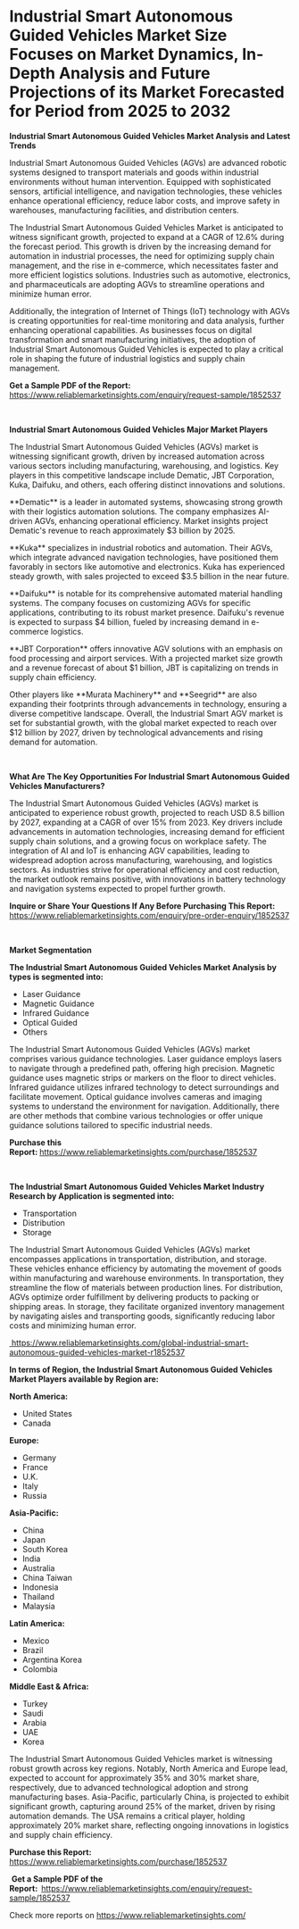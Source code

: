 <p><h1>Industrial Smart Autonomous Guided Vehicles Market Size Focuses on Market Dynamics, In-Depth Analysis and Future Projections of its Market Forecasted for Period from 2025 to 2032</h1></p><p><strong>Industrial Smart Autonomous Guided Vehicles Market Analysis and Latest Trends</strong></p>
<p><p>Industrial Smart Autonomous Guided Vehicles (AGVs) are advanced robotic systems designed to transport materials and goods within industrial environments without human intervention. Equipped with sophisticated sensors, artificial intelligence, and navigation technologies, these vehicles enhance operational efficiency, reduce labor costs, and improve safety in warehouses, manufacturing facilities, and distribution centers.</p><p>The Industrial Smart Autonomous Guided Vehicles Market is anticipated to witness significant growth, projected to expand at a CAGR of 12.6% during the forecast period. This growth is driven by the increasing demand for automation in industrial processes, the need for optimizing supply chain management, and the rise in e-commerce, which necessitates faster and more efficient logistics solutions. Industries such as automotive, electronics, and pharmaceuticals are adopting AGVs to streamline operations and minimize human error. </p><p>Additionally, the integration of Internet of Things (IoT) technology with AGVs is creating opportunities for real-time monitoring and data analysis, further enhancing operational capabilities. As businesses focus on digital transformation and smart manufacturing initiatives, the adoption of Industrial Smart Autonomous Guided Vehicles is expected to play a critical role in shaping the future of industrial logistics and supply chain management.</p></p>
<p><strong>Get a Sample PDF of the Report:&nbsp;</strong> <a href="https://www.reliablemarketinsights.com/enquiry/request-sample/1852537?utm_campaign=1937&utm_medium=2&utm_source=Github&utm_content=ia&utm_term=12042025&utm_id=industrial-smart-autonomous-guided-vehicles">https://www.reliablemarketinsights.com/enquiry/request-sample/1852537</a></p>
<p>&nbsp;</p>
<p><strong>Industrial Smart Autonomous Guided Vehicles Major Market Players</strong></p>
<p><p>The Industrial Smart Autonomous Guided Vehicles (AGVs) market is witnessing significant growth, driven by increased automation across various sectors including manufacturing, warehousing, and logistics. Key players in this competitive landscape include Dematic, JBT Corporation, Kuka, Daifuku, and others, each offering distinct innovations and solutions.</p><p>**Dematic** is a leader in automated systems, showcasing strong growth with their logistics automation solutions. The company emphasizes AI-driven AGVs, enhancing operational efficiency. Market insights project Dematic's revenue to reach approximately $3 billion by 2025.</p><p>**Kuka** specializes in industrial robotics and automation. Their AGVs, which integrate advanced navigation technologies, have positioned them favorably in sectors like automotive and electronics. Kuka has experienced steady growth, with sales projected to exceed $3.5 billion in the near future.</p><p>**Daifuku** is notable for its comprehensive automated material handling systems. The company focuses on customizing AGVs for specific applications, contributing to its robust market presence. Daifuku's revenue is expected to surpass $4 billion, fueled by increasing demand in e-commerce logistics.</p><p>**JBT Corporation** offers innovative AGV solutions with an emphasis on food processing and airport services. With a projected market size growth and a revenue forecast of about $1 billion, JBT is capitalizing on trends in supply chain efficiency.</p><p>Other players like **Murata Machinery** and **Seegrid** are also expanding their footprints through advancements in technology, ensuring a diverse competitive landscape. Overall, the Industrial Smart AGV market is set for substantial growth, with the global market expected to reach over $12 billion by 2027, driven by technological advancements and rising demand for automation.</p></p>
<p>&nbsp;</p>
<p><strong>What Are The Key Opportunities For Industrial Smart Autonomous Guided Vehicles Manufacturers?</strong></p>
<p><p>The Industrial Smart Autonomous Guided Vehicles (AGVs) market is anticipated to experience robust growth, projected to reach USD 8.5 billion by 2027, expanding at a CAGR of over 15% from 2023. Key drivers include advancements in automation technologies, increasing demand for efficient supply chain solutions, and a growing focus on workplace safety. The integration of AI and IoT is enhancing AGV capabilities, leading to widespread adoption across manufacturing, warehousing, and logistics sectors. As industries strive for operational efficiency and cost reduction, the market outlook remains positive, with innovations in battery technology and navigation systems expected to propel further growth.</p></p>
<p><strong>Inquire or Share Your Questions If Any Before Purchasing This Report:</strong> <a href="https://www.reliablemarketinsights.com/enquiry/pre-order-enquiry/1852537?utm_campaign=1937&utm_medium=2&utm_source=Github&utm_content=ia&utm_term=12042025&utm_id=industrial-smart-autonomous-guided-vehicles">https://www.reliablemarketinsights.com/enquiry/pre-order-enquiry/1852537</a></p>
<p>&nbsp;</p>
<p><strong>Market Segmentation</strong></p>
<p><strong>The Industrial Smart Autonomous Guided Vehicles Market Analysis by types is segmented into:</strong></p>
<p><ul><li>Laser Guidance</li><li>Magnetic Guidance</li><li>Infrared Guidance</li><li>Optical Guided</li><li>Others</li></ul></p>
<p><p>The Industrial Smart Autonomous Guided Vehicles (AGVs) market comprises various guidance technologies. Laser guidance employs lasers to navigate through a predefined path, offering high precision. Magnetic guidance uses magnetic strips or markers on the floor to direct vehicles. Infrared guidance utilizes infrared technology to detect surroundings and facilitate movement. Optical guidance involves cameras and imaging systems to understand the environment for navigation. Additionally, there are other methods that combine various technologies or offer unique guidance solutions tailored to specific industrial needs.</p></p>
<p><strong>Purchase this Report:&nbsp;</strong><a href="https://www.reliablemarketinsights.com/purchase/1852537?utm_campaign=1937&utm_medium=2&utm_source=Github&utm_content=ia&utm_term=12042025&utm_id=industrial-smart-autonomous-guided-vehicles">https://www.reliablemarketinsights.com/purchase/1852537</a></p>
<p>&nbsp;</p>
<p><strong>The Industrial Smart Autonomous Guided Vehicles Market Industry Research by Application is segmented into:</strong></p>
<p><ul><li>Transportation</li><li>Distribution</li><li>Storage</li></ul></p>
<p><p>The Industrial Smart Autonomous Guided Vehicles (AGVs) market encompasses applications in transportation, distribution, and storage. These vehicles enhance efficiency by automating the movement of goods within manufacturing and warehouse environments. In transportation, they streamline the flow of materials between production lines. For distribution, AGVs optimize order fulfillment by delivering products to packing or shipping areas. In storage, they facilitate organized inventory management by navigating aisles and transporting goods, significantly reducing labor costs and minimizing human error.</p></p>
<p><a href="https://www.reliablemarketinsights.com/global-industrial-smart-autonomous-guided-vehicles-market-r1852537?utm_campaign=1937&utm_medium=2&utm_source=Github&utm_content=ia&utm_term=12042025&utm_id=industrial-smart-autonomous-guided-vehicles">&nbsp;https://www.reliablemarketinsights.com/global-industrial-smart-autonomous-guided-vehicles-market-r1852537</a></p>
<p><strong>In terms of Region, the Industrial Smart Autonomous Guided Vehicles Market Players available by Region are:</strong></p>
<p>
    <p> <strong> North America: </strong>
        <ul>
            <li>United States</li>
            <li>Canada</li>
        </ul>
        </p> 
    <p> <strong> Europe: </strong>
        <ul>
            <li>Germany</li>
            <li>France</li>
            <li>U.K.</li>
            <li>Italy</li>
            <li>Russia</li>
        </ul>
        </p> 
    <p> <strong> Asia-Pacific: </strong>
        <ul>
            <li>China</li>
            <li>Japan</li>
            <li>South Korea</li>
            <li>India</li>
            <li>Australia</li>
            <li>China Taiwan</li>
            <li>Indonesia</li>
            <li>Thailand</li>
            <li>Malaysia</li>
        </ul>
        </p> 
    <p> <strong> Latin America: </strong>
        <ul>
            <li>Mexico</li>
            <li>Brazil</li>
            <li>Argentina Korea</li>
            <li>Colombia</li>
        </ul>
        </p> 
    <p> <strong> Middle East & Africa: </strong>
        <ul>
            <li>Turkey</li>
            <li>Saudi</li>
            <li>Arabia</li>
            <li>UAE</li>
            <li>Korea</li>
        </ul>
    </p>
    </p>
<p><p>The Industrial Smart Autonomous Guided Vehicles market is witnessing robust growth across key regions. Notably, North America and Europe lead, expected to account for approximately 35% and 30% market share, respectively, due to advanced technological adoption and strong manufacturing bases. Asia-Pacific, particularly China, is projected to exhibit significant growth, capturing around 25% of the market, driven by rising automation demands. The USA remains a critical player, holding approximately 20% market share, reflecting ongoing innovations in logistics and supply chain efficiency.</p></p>
<p><strong>Purchase this Report: </strong><a href="https://www.reliablemarketinsights.com/purchase/1852537?utm_campaign=1937&utm_medium=2&utm_source=Github&utm_content=ia&utm_term=12042025&utm_id=industrial-smart-autonomous-guided-vehicles">https://www.reliablemarketinsights.com/purchase/1852537</a></p>
<p>&nbsp;<strong>Get a Sample PDF of the Report:&nbsp;&nbsp;</strong><a href="https://www.reliablemarketinsights.com/enquiry/request-sample/1852537?utm_campaign=1937&utm_medium=2&utm_source=Github&utm_content=ia&utm_term=12042025&utm_id=industrial-smart-autonomous-guided-vehicles">https://www.reliablemarketinsights.com/enquiry/request-sample/1852537</a></p>
<p><strong></strong></p>
<p>Check more reports on <a href="https://www.reliablemarketinsights.com/?utm_campaign=1937&utm_medium=2&utm_source=Github&utm_content=ia&utm_term=12042025&utm_id=industrial-smart-autonomous-guided-vehicles">https://www.reliablemarketinsights.com/</a></p>
